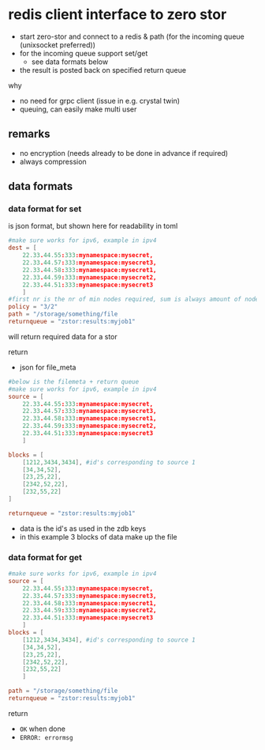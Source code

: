 
# redis client interface to zero stor

- start zero-stor and connect to a redis & path (for the incoming queue (unixsocket preferred))
- for the incoming queue support set/get 
    - see data formats below
- the result is posted back on specified return queue

why 

- no need for grpc client (issue in e.g. crystal twin)
- queuing, can easily make multi user

## remarks

- no encryption (needs already to be done in advance if required)
- always compression


## data formats

### data format for set

is json format, but shown here for readability in toml

```toml
#make sure works for ipv6, example in ipv4
dest = [
    22.33.44.55:333:mynamespace:mysecret,
    22.33.44.57:333:mynamespace:mysecret3,
    22.33.44.58:333:mynamespace:mysecret1,
    22.33.44.59:333:mynamespace:mysecret2,
    22.33.44.51:333:mynamespace:mysecret3
    ]
#first nr is the nr of min nodes required, sum is always amount of nodes defined in dest
policy = "3/2"
path = "/storage/something/file
returnqueue = "zstor:results:myjob1"
```

will return required data for a stor

return

- json for file_meta

```toml
#below is the filemeta + return queue
#make sure works for ipv6, example in ipv4
source = [
    22.33.44.55:333:mynamespace:mysecret,
    22.33.44.57:333:mynamespace:mysecret3,
    22.33.44.58:333:mynamespace:mysecret1,
    22.33.44.59:333:mynamespace:mysecret2,
    22.33.44.51:333:mynamespace:mysecret3
    ]

blocks = [
    [1212,3434,3434], #id's corresponding to source 1
    [34,34,52],
    [23,25,22],
    [2342,52,22],
    [232,55,22]
]

returnqueue = "zstor:results:myjob1"

```

- data is the id's as used in the zdb keys
- in this example 3 blocks of data make up the file



### data format for get

```toml
#make sure works for ipv6, example in ipv4
source = [
    22.33.44.55:333:mynamespace:mysecret,
    22.33.44.57:333:mynamespace:mysecret3,
    22.33.44.58:333:mynamespace:mysecret1,
    22.33.44.59:333:mynamespace:mysecret2,
    22.33.44.51:333:mynamespace:mysecret3
    ]
blocks = [
    [1212,3434,3434], #id's corresponding to source 1
    [34,34,52],
    [23,25,22],
    [2342,52,22],
    [232,55,22]
    ]

path = "/storage/something/file
returnqueue = "zstor:results:myjob1"
```

return 

- ```OK``` when done
- ```ERROR: errormsg```

